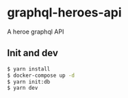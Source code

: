 # graphql-heroes-api
A heroe graphql API

## Init and dev

```sh
$ yarn install
$ docker-compose up -d
$ yarn init:db
$ yarn dev
```

